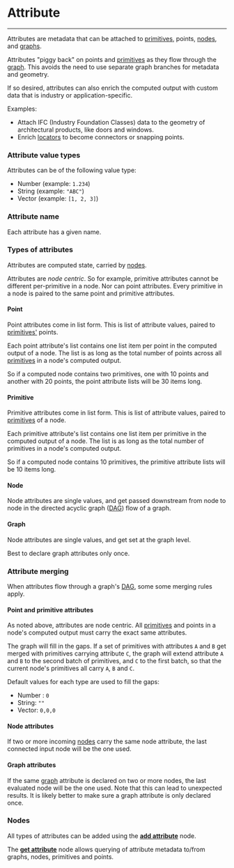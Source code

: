 # Attribute

---

Attributes are metadata that can be attached to [primitives](/concepts/GeneralConcepts/primitive.md), points, [nodes](/concepts/GeneralConcepts/node.md), and [graphs](/concepts/GeneralConcepts/graph.md).

Attributes "piggy back" on points and [primitives](/concepts/GeneralConcepts/primitive.md) as they flow through the [graph](/concepts/GeneralConcepts/graph.md). This avoids the need to use separate graph branches for metadata and geometry.

If so desired, attributes can also enrich the computed output with custom data that is industry or application-specific.

Examples:

* Attach IFC (Industry Foundation Classes) data to the geometry of architectural products, like doors and windows.
* Enrich [locators](/concepts/GeneralConcepts/locator.md) to become connectors or snapping points.

### Attribute value types

Attributes can be of the following value type:

* Number (example: `1.234`)
* String (example: `"ABC"`)
* Vector (example: `[1, 2, 3]`)

### Attribute name

Each attribute has a given name.

### Types of attributes

Attributes are computed state, carried by [nodes](/concepts/GeneralConcepts/node.md).

Attributes are _node centric_. So for example, primitive attributes cannot be different per-primitive in a node. Nor can point attributes. Every primitive in a node is paired to the same point and primitive attributes.

#### Point

Point attributes come in list form. This is list of attribute values, paired to [primitives'](/concepts/GeneralConcepts/primitive.md) points.

Each point attribute's list contains one list item per point in the computed output of a node. The list is as long as the total number of points across all [primitives](/concepts/GeneralConcepts/primitive.md) in a node's computed output.

So if a computed node contains two primitives, one with 10 points and another with 20 points, the point attribute lists will be 30 items long.

#### Primitive

Primitive attributes come in list form. This is list of attribute values, paired to [primitives](/concepts/GeneralConcepts/primitive.md) of a node.

Each primitive attribute's list contains one list item per primitive in the computed output of a node. The list is as long as the total number of primitives in a node's computed output.

So if a computed node contains 10 primitives, the primitive attribute lists will be 10 items long.

#### Node

Node attributes are single values, and get passed downstream from node to node in the directed acyclic graph (<a href="https://en.wikipedia.org/wiki/Directed_acyclic_graph" target="_blank">DAG</a>) flow of a graph.

#### Graph

Node attributes are single values, and get set at the graph level.

Best to declare graph attributes only once.


### Attribute merging

When attributes flow through a graph's <a href="https://en.wikipedia.org/wiki/Directed_acyclic_graph" target="_blank">DAG</a>, some some merging rules apply.

#### Point and primitive attributes

As noted above, attributes are node centric. All [primitives](/concepts/GeneralConcepts/primitive.md) and points in a node's computed output must carry the exact same attributes.

The graph will fill in the gaps. If a set of primitives with attributes `A` and `B` get merged with primitives carrying attribute `C`, the graph will extend attribute `A` and `B` to the second batch of primitives, and `C` to the first batch, so that the current node's primitives all carry `A`, `B` and `C`.

Default values for each type are used to fill the gaps:

* Number : `0`
* String: `""`
* Vector: `0,0,0`

#### Node attributes

If two or more incoming [nodes](/concepts/GeneralConcepts/node.md) carry the same node attribute, the last connected input node will be the one used.

#### Graph attributes

If the same [graph](/concepts/GeneralConcepts/graph.md) attribute is declared on two or more nodes, the last evaluated node will be the one used. Note that this can lead to unexpected results. It is likely better to make sure a graph attribute is only declared once.


### Nodes

All types of attributes can be added using the [**add attribute**](/nodes/AddAttribute/documentation.md) node.

The [**get attribute**](/nodes/GetAttribute/documentation.md) node allows querying of attribute metadata to/from graphs, nodes, primitives and points.
